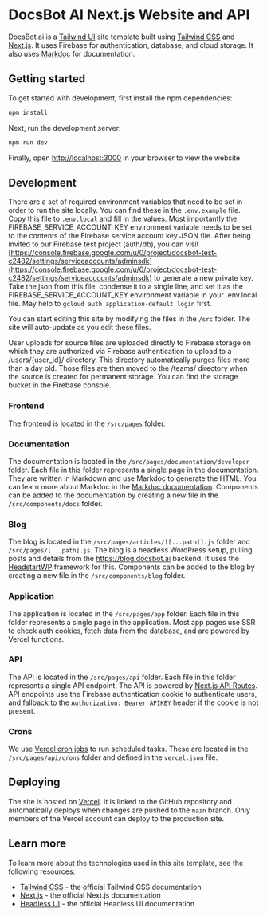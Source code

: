 # DocsBot AI Next.js Website and API

DocsBot.ai is a [Tailwind UI](https://tailwindui.com) site template built using [Tailwind CSS](https://tailwindcss.com) and [Next.js](https://nextjs.org). It uses Firebase for authentication, database, and cloud storage. It also uses [Markdoc](https://markdoc.dev) for documentation.

## Getting started

To get started with development, first install the npm dependencies:

```bash
npm install
```

Next, run the development server:

```bash
npm run dev
```

Finally, open [http://localhost:3000](http://localhost:3000) in your browser to view the website.

## Development

There are a set of required environment variables that need to be set in order to run the site locally. You can find these in the `.env.example` file. Copy this file to `.env.local` and fill in the values. Most importantly the FIREBASE_SERVICE_ACCOUNT_KEY environment variable needs to be set to the contents of the Firebase service account key JSON file. After being invited to our Firebase test project (auth/db), you can visit [https://console.firebase.google.com/u/0/project/docsbot-test-c2482/settings/serviceaccounts/adminsdk](https://console.firebase.google.com/u/0/project/docsbot-test-c2482/settings/serviceaccounts/adminsdk) to generate a new private key. Take the json from this file, condense it to a single line, and set it as the FIREBASE_SERVICE_ACCOUNT_KEY environment variable in your .env.local file. May help to `gcloud auth application-default login` first.

You can start editing this site by modifying the files in the `/src` folder. The site will auto-update as you edit these files.

User uploads for source files are uploaded directly to Firebase storage on which they are authorized via Firebase authentication to upload to a /users/{user_id}/ directory. This directory automatically purges files more than a day old. Those files are then moved to the /teams/ directory when the source is created for permanent storage. You can find the storage bucket in the Firebase console.

### Frontend

The frontend is located in the `/src/pages` folder.

### Documentation

The documentation is located in the `/src/pages/documentation/developer` folder. Each file in this folder represents a single page in the documentation. They are written in Markdown and use Markdoc to generate the HTML. You can learn more about Markdoc in the [Markdoc documentation](https://markdoc.dev). Components can be added to the documentation by creating a new file in the `/src/components/docs` folder.

### Blog

The blog is located in the `/src/pages/articles/[[...path]].js` folder and `/src/pages/[...path].js`. The blog is a headless WordPress setup, pulling posts and details from the https://blog.docsbot.ai backend. It uses the [HeadstartWP](https://headstartwp.10up.com/) framework for this. Components can be added to the blog by creating a new file in the `/src/components/blog` folder.

### Application

The application is located in the `/src/pages/app` folder. Each file in this folder represents a single page in the application. Most app pages use SSR to check auth cookies, fetch data from the database, and are powered by Vercel functions. 

### API

The API is located in the `/src/pages/api` folder. Each file in this folder represents a single API endpoint. The API is powered by [Next.js API Routes](https://nextjs.org/docs/api-routes/introduction). API endpoints use the Firebase authentication cookie to authenticate users, and fallback to the `Authorization: Bearer APIKEY` header if the cookie is not present.

### Crons

We use [Vercel cron jobs](https://vercel.com/docs/v2/serverless-functions/introduction#cron-jobs) to run scheduled tasks. These are located in the `/src/pages/api/crons` folder and defined in the `vercel.json` file.

## Deploying

The site is hosted on [Vercel](https://vercel.com). It is linked to the GitHub repository and automatically deploys when changes are pushed to the `main` branch. Only members of the Vercel account can deploy to the production site.

## Learn more

To learn more about the technologies used in this site template, see the following resources:

- [Tailwind CSS](https://tailwindcss.com/docs) - the official Tailwind CSS documentation
- [Next.js](https://nextjs.org/docs) - the official Next.js documentation
- [Headless UI](https://headlessui.dev) - the official Headless UI documentation
